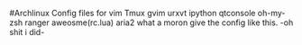 #Archlinux Config files for
    vim
    Tmux
    gvim
    urxvt
    ipython qtconsole
    oh-my-zsh
    ranger
    aweosme(rc.lua)
    aria2
what a moron give the config like this.
-oh shit i did-
